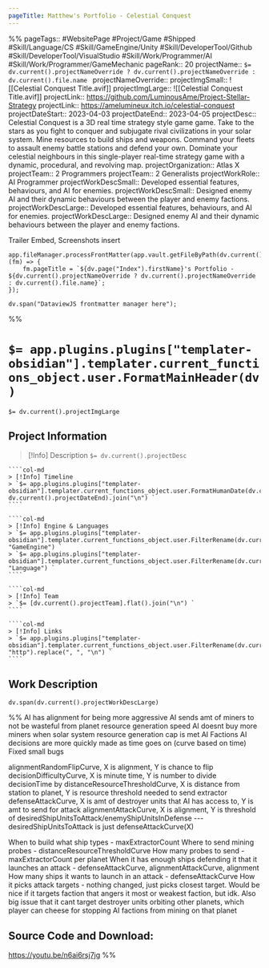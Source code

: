 ```yaml
---
pageTitle: Matthew's Portfolio - Celestial Conquest
---
```

%%
pageTags:: #WebsitePage #Project/Game #Shipped #Skill/Language/CS #Skill/GameEngine/Unity #Skill/DeveloperTool/Github #Skill/DeveloperTool/VisualStudio #Skill/Work/Programmer/AI #Skill/Work/Programmer/GameMechanic 
pageRank:: 20
projectName:: `$= dv.current().projectNameOverride ? dv.current().projectNameOverride : dv.current().file.name `
projectNameOverride:: 
projectImgSmall:: ![[Celestial Conquest Title.avif]]
projectImgLarge:: ![[Celestial Conquest Title.avif]]
projectLink:: https://github.com/LuminousAme/Project-Stellar-Strategy
projectLink:: https://amelumineux.itch.io/celestial-conquest
projectDateStart:: 2023-04-03
projectDateEnd:: 2023-04-05
projectDesc:: Celestial Conquest is a 3D real time strategy style game game. Take to the stars as you fight to conquer and subjugate rival civilizations in your solar system. Mine resources to build ships and weapons. Command your fleets to assault enemy battle stations and defend your own. Dominate your celestial neighbours in this single-player real-time strategy game with a dynamic, procedural, and revolving map.
projectOrganization:: Atlas X
projectTeam:: 2 Programmers
projectTeam:: 2 Generalists
projectWorkRole:: AI Programmer
projectWorkDescSmall:: Developed essential features, behaviours, and AI for enemies.
projectWorkDescSmall:: Designed enemy AI and their dynamic behaviours between the player and enemy factions.
projectWorkDescLarge:: Developed essential features, behaviours, and AI for enemies.
projectWorkDescLarge:: Designed enemy AI and their dynamic behaviours between the player and enemy factions.

Trailer Embed, Screenshots insert

```dataviewjs
app.fileManager.processFrontMatter(app.vault.getFileByPath(dv.current().file.path), (fm) => {
	fm.pageTitle = `${dv.page("Index").firstName}'s Portfolio - ${dv.current().projectNameOverride ? dv.current().projectNameOverride : dv.current().file.name}`;
});

dv.span("DataviewJS frontmatter manager here");
```
%%
# `$= app.plugins.plugins["templater-obsidian"].templater.current_functions_object.user.FormatMainHeader(dv) `
`$= dv.current().projectImgLarge `
## Project Information

> [!Info] Description
> `$= dv.current().projectDesc `

`````col
````col-md
> [!Info] Timeline
> `$= app.plugins.plugins["templater-obsidian"].templater.current_functions_object.user.FormatHumanDate(dv.current().projectDateStart, dv.current().projectDateEnd).join("\n") `
````

````col-md
> [!Info] Engine & Languages
> `$= app.plugins.plugins["templater-obsidian"].templater.current_functions_object.user.FilterRename(dv.current().file.etags, "GameEngine") `
> `$= app.plugins.plugins["templater-obsidian"].templater.current_functions_object.user.FilterRename(dv.current().file.etags, "Language") `
````

````col-md
> [!Info] Team
> `$= [dv.current().projectTeam].flat().join("\n") `
````

````col-md
> [!Info] Links
> `$= app.plugins.plugins["templater-obsidian"].templater.current_functions_object.user.FilterRename(dv.current().projectLink, "http").replace(", ", "\n") `
````
`````

## Work Description
```dataviewjs
dv.span(dv.current().projectWorkDescLarge)
```


%%
AI has alignment for being more aggressive
AI sends amt of miners to not be wasteful from planet resource generation speed
AI doesnt buy more miners when solar system resource generation cap is met
AI Factions
AI decisions are more quickly made as time goes on (curve based on time)
Fixed small bugs



alignmentRandomFlipCurve, X is alignment, Y is chance to flip decisionDifficultyCurve, X is minute time, Y is number to divide decisionTime by distanceResourceThresholdCurve, X is distance from station to planet, Y is resource threshold needed to send extractor defenseAttackCurve, X is amt of destroyer units that AI has access to, Y is amt to send for attack alignmentAttackCurve, X is alignment, Y is threshold of desiredShipUnitsToAttack/enemyShipUnitsInDefense --- desiredShipUnitsToAttack is just defenseAttackCurve(X)

When to build what ship types - maxExtractorCount Where to send mining probes - distanceResourceThresholdCurve How many probes to send - maxExtractorCount per planet When it has enough ships defending it that it launches an attack - defenseAttackCurve, alignmentAttackCurve, alignment How many ships it wants to launch in an attack - defenseAttackCurve How it picks attack targets - nothing changed, just picks closest target. Would be nice if it targets faction that angers it most or weakest faction, but idk. Also big issue that it cant target destroyer units orbiting other planets, which player can cheese for stopping AI factions from mining on that planet
## Source Code and Download:
https://youtu.be/n6ai6rsj7jg
%%